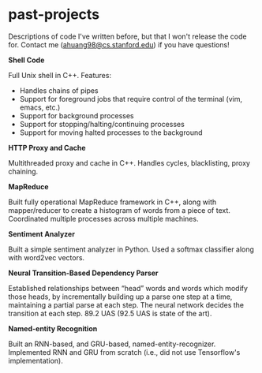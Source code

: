 # past-projects
Descriptions of code I've written before, but that I won't release the code for. Contact me (ahuang98@cs.stanford.edu) if you have questions!

**Shell Code**

Full Unix shell in C++. Features:
- Handles chains of pipes
- Support for foreground jobs that require control of the terminal (vim, emacs, etc.)
- Support for background processes
- Support for stopping/halting/continuing processes
- Support for moving halted processes to the background

**HTTP Proxy and Cache**

Multithreaded proxy and cache in C++. Handles cycles, blacklisting, proxy chaining.

**MapReduce**

Built fully operational MapReduce framework in C++, along with mapper/reducer to create a histogram of words from a piece of text. Coordinated multiple processes across multiple machines.

**Sentiment Analyzer**

Built a simple sentiment analyzer in Python. Used a softmax classifier along with word2vec vectors.

**Neural Transition-Based Dependency Parser**

Established relationships between “head” words and words which modify those heads, by incrementally building
up a parse one step at a time, maintaining a partial parse at each step. The neural network decides the transition at each step. 89.2 UAS (92.5 UAS is state of the art).

**Named-entity Recognition**

Built an RNN-based, and GRU-based, named-entity-recognizer. Implemented RNN and GRU from scratch (i.e., did not use Tensorflow's implementation).



